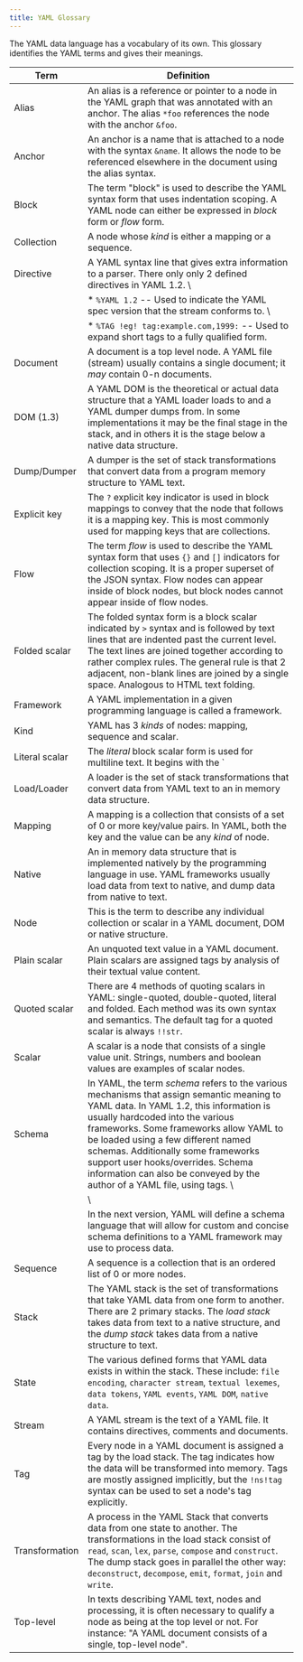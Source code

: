 ```yaml
---
title: YAML Glossary
---
```


The YAML data language has a vocabulary of its own.
This glossary identifies the YAML terms and gives their meanings.

| Term | Definition |
|------|------------|
| Alias | An alias is a reference or pointer to a node in the YAML graph that was annotated with an anchor. The alias `*foo` references the node with the anchor `&foo`.
| Anchor | An anchor is a name that is attached to a node with the syntax `&name`. It allows the node to be referenced elsewhere in the document using the alias syntax.
| Block | The term "block" is used to describe the YAML syntax form that uses indentation scoping. A YAML node can either be expressed in *block* form or *flow* form.
| Collection | A node whose *kind* is either a mapping or a sequence.
| Directive | A YAML syntax line that gives extra information to a parser. There only only 2 defined directives in YAML 1.2. \
| | * `%YAML 1.2` -- Used to indicate the YAML spec version that the stream conforms to. \
| | * `%TAG !eg! tag:example.com,1999:` -- Used to expand short tags to a fully qualified form.
| Document | A document is a top level node. A YAML file (stream) usually contains a single document; it *may* contain 0-n documents.
| DOM (1.3) | A YAML DOM is the theoretical or actual data structure that a YAML loader loads to and a YAML dumper dumps from. In some implementations it may be the final stage in the stack, and in others it is the stage below a native data structure.
| Dump/Dumper | A dumper is the set of stack transformations that convert data from a program memory structure to YAML text.
| Explicit key | The `?` explicit key indicator is used in block mappings to convey that the node that follows it is a mapping key. This is most commonly used for mapping keys that are collections.
| Flow | The term *flow* is used to describe the YAML syntax form that uses `{}` and `[]` indicators for collection scoping. It is a proper superset of the JSON syntax. Flow nodes can appear inside of block nodes, but block nodes cannot appear inside of flow nodes.
| Folded scalar | The folded syntax form is a block scalar indicated by `>` syntax and is followed by text lines that are indented past the current level. The text lines are joined together according to rather complex rules. The general rule is that 2 adjacent, non-blank lines are joined by a single space. Analogous to HTML text folding.
| Framework | A YAML implementation in a given programming language is called a framework.
| Kind | YAML has 3 *kinds* of nodes: mapping, sequence and scalar.
| Literal scalar | The *literal* block scalar form is used for multiline text. It begins with the `|` indicator. The text lines are indented past the current indentation level, but otherwise left as is. This is the best way to represent multiline plain text files in YAML.
| Load/Loader | A loader is the set of stack transformations that convert data from YAML text to an in memory data structure.
| Mapping | A mapping is a collection that consists of a set of 0 or more key/value pairs. In YAML, both the key and the value can be any *kind* of node.
| Native | An in memory data structure that is implemented natively by the programming language in use. YAML frameworks usually load data from text to native, and dump data from native to text.
| Node | This is the term to describe any individual collection or scalar in a YAML document, DOM or native structure.
| Plain scalar | An unquoted text value in a YAML document. Plain scalars are assigned tags by analysis of their textual value content.
| Quoted scalar | There are 4 methods of quoting scalars in YAML: single-quoted, double-quoted, literal and folded. Each method was its own syntax and semantics. The default tag for a quoted scalar is always `!!str`.
| Scalar | A scalar is a node that consists of a single value unit. Strings, numbers and boolean values are examples of scalar nodes.
| Schema | In YAML, the term *schema* refers to the various mechanisms that assign semantic meaning to YAML data. In YAML 1.2, this information is usually hardcoded into the various frameworks. Some frameworks allow YAML to be loaded using a few different named schemas. Additionally some frameworks support user hooks/overrides. Schema information can also be conveyed by the author of a YAML file, using tags. \
| | \
| | In the next version, YAML will define a schema language that will allow for custom and concise schema definitions to a YAML framework may use to process data.
| Sequence | A sequence is a collection that is an ordered list of 0 or more nodes.
| Stack | The YAML stack is the set of transformations that take YAML data from one form to another. There are 2 primary stacks. The *load stack* takes data from text to a native structure, and the *dump stack* takes data from a native structure to text.
| State | The various defined forms that YAML data exists in within the stack. These include: `file encoding`, `character stream`, `textual lexemes`, `data tokens`, `YAML events`, `YAML DOM`, `native data`.
| Stream | A YAML stream is the text of a YAML file. It contains directives, comments and documents.
| Tag | Every node in a YAML document is assigned a tag by the load stack. The tag indicates how the data will be transformed into memory. Tags are mostly assigned implicitly, but the `!ns!tag` syntax can be used to set a node's tag explicitly.
| Transformation | A process in the YAML Stack that converts data from one state to another. The transformations in the load stack consist of `read`, `scan`, `lex`, `parse`, `compose` and `construct`. The dump stack goes in parallel the other way: `deconstruct`, `decompose`, `emit`, `format`, `join` and `write`.
| Top-level | In texts describing YAML text, nodes and processing, it is often necessary to qualify a node as being at the top level or not. For instance: "A YAML document consists of a single, top-level node".
